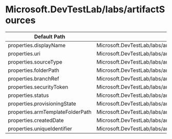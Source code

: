 # Microsoft.DevTestLab/labs/artifactSources

| Default Path | Alias |
|---|---|
| properties.displayName | Microsoft.DevTestLab/labs/artifactSources/displayName |
| properties.uri | Microsoft.DevTestLab/labs/artifactSources/uri |
| properties.sourceType | Microsoft.DevTestLab/labs/artifactSources/sourceType |
| properties.folderPath | Microsoft.DevTestLab/labs/artifactSources/folderPath |
| properties.branchRef | Microsoft.DevTestLab/labs/artifactSources/branchRef |
| properties.securityToken | Microsoft.DevTestLab/labs/artifactSources/securityToken |
| properties.status | Microsoft.DevTestLab/labs/artifactSources/status |
| properties.provisioningState | Microsoft.DevTestLab/labs/artifactSources/provisioningState |
| properties.armTemplateFolderPath | Microsoft.DevTestLab/labs/artifactSources/armTemplateFolderPath |
| properties.createdDate | Microsoft.DevTestLab/labs/artifactSources/createdDate |
| properties.uniqueIdentifier | Microsoft.DevTestLab/labs/artifactSources/uniqueIdentifier |

